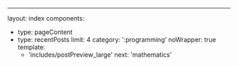 ---
layout: index
components:
  - type: pageContent
  - type: recentPosts
    limit: 4
    category: ':programming'
    noWrapper: true
    template:
      - 'includes/postPreview_large'
next: 'mathematics'
